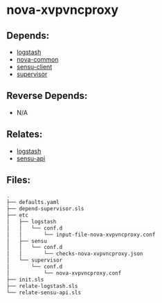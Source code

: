 # nova-xvpvncproxy

## Depends:

  -  [logstash](/salt/logstash)
  -  [nova-common](/salt/nova-common)
  -  [sensu-client](/salt/sensu-client)
  -  [supervisor](/salt/supervisor)

## Reverse Depends:

  -  N/A

## Relates:

  -  [logstash](/salt/logstash)
  -  [sensu-api](/salt/sensu-api)

## Files:

```bash
.
├── defaults.yaml
├── depend-supervisor.sls
├── etc
│   ├── logstash
│   │   └── conf.d
│   │       └── input-file-nova-xvpvncproxy.conf
│   ├── sensu
│   │   └── conf.d
│   │       └── checks-nova-xvpvncproxy.json
│   └── supervisor
│       └── conf.d
│           └── nova-xvpvncproxy.conf
├── init.sls
├── relate-logstash.sls
└── relate-sensu-api.sls
```
